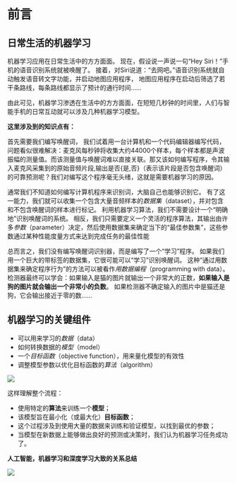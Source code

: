 # 前言

## 日常生活的机器学习

机器学习应用在日常生活中的方方面面。 现在，假设说一声说一句“Hey Siri！”手机的语音识别系统就被唤醒了。 接着，对Siri说道：“去网吧。”语音识别系统就自动触发语音转文字功能，并启动地图应用程序， 地图应用程序在启动后筛选了若干条路线，每条路线都显示了预计的通行时间…… 

由此可见，机器学习渗透在生活中的方方面面，在短短几秒钟的时间里，人们与智能手机的日常互动就可以涉及几种机器学习模型。

**这里涉及到的知识点有：**

首先需要我们编写唤醒词， 我们试着用一台计算机和一个代码编辑器编写代码， 问题看似很难解决：麦克风每秒钟将收集大约44000个样本，每个样本都是声波振幅的测量值。而该测量值与唤醒词难以直接关联。那又该如何编写程序，令其输入麦克风采集到的原始音频片段,输出是否{是,否}（表示该片段是否包含唤醒词）的可靠预测呢？我们对编写这个程序毫无头绪，这就是需要机器学习的原因。

通常我们不知道如何编写计算机程序来识别词，大脑自己也能够识别它。 有了这一能力，我们就可以收集一个包含大量音频样本的*数据集*（dataset），并对包含和不包含唤醒词的样本进行标记。 利用机器学习算法，我们不需要设计一个“明确地”识别唤醒词的系统。 相反，我们只需要定义一个灵活的程序算法，其输出由许多*参数*（parameter）决定，然后使用数据集来确定当下的“最佳参数集”，这些参数通过某种性能度量方式来达到完成任务的最佳性能

总而言之，我们没有编写唤醒词识别器，而是编写了一个“学习”程序。 如果我们用一个巨大的带标签的数据集，它很可能可以“学习”识别唤醒词。 这种“通过用数据集来确定程序行为”的方法可以被看作*用数据编程*（programming with data）。 检测器最终可以学会：如果输入是猫的图片就输出一个非常大的正数，**如果输入是狗的图片就会输出一个非常小的负数**。 如果检测器不确定输入的图片中是猫还是狗，它会输出接近于零的数…… 



## 机器学习的关键组件

- 可以用来学习的*数据*（data）
- 如何转换数据的*模型*（model）
- 一个*目标函数*（objective function），用来量化模型的有效性
- 调整模型参数以优化目标函数的*算法*（algorithm）

![](/home/plote/下载/机器学习的关键组件.png)

这样理解整个流程：

- 使用特定的**算法**来训练一个**模型**；
- 该模型旨在最小化（或最大化）**目标函数**；
- 这个过程涉及到使用大量的数据来训练和验证模型，以找到最优的参数；
- 当模型在新数据上能够做出良好的预测或决策时，我们认为机器学习任务成功了。



**人工智能，机器学习和深度学习大致的关系总结**

![](/home/plote/下载/人工智能.jpg)























